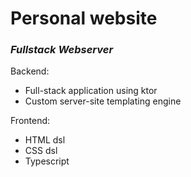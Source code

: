 # Personal website

### *Fullstack Webserver*

Backend:

* Full-stack application using ktor
* Custom server-site templating engine

Frontend:
* HTML dsl
* CSS dsl
* Typescript
